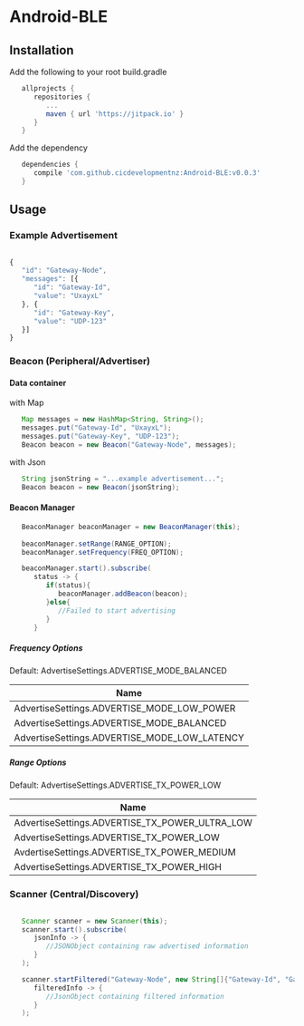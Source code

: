 # Android-BLE

## Installation

Add the following to your root build.gradle

```gradle
   allprojects {
      repositories {
         ...
         maven { url 'https://jitpack.io' }
      }
   }
```

Add the dependency
```gradle
   dependencies {
      compile 'com.github.cicdevelopmentnz:Android-BLE:v0.0.3'
   }
```

## Usage

### Example Advertisement

```javascript

{
   "id": "Gateway-Node",
   "messages": [{
      "id": "Gateway-Id",
      "value": "UxayxL"
   }, {
      "id": "Gateway-Key",
      "value": "UDP-123"
   }]
}

```

### Beacon (Peripheral/Advertiser)

#### Data container

with Map

```java
   Map messages = new HashMap<String, String>();
   messages.put("Gateway-Id", "UxayxL");
   messages.put("Gateway-Key", "UDP-123");   
   Beacon beacon = new Beacon("Gateway-Node", messages);
```
with Json

```java
   String jsonString = "...example advertisement...";
   Beacon beacon = new Beacon(jsonString);
```

#### Beacon Manager

```java
   BeaconManager beaconManager = new BeaconManager(this);
   
   beaconManager.setRange(RANGE_OPTION);
   beaconManager.setFrequency(FREQ_OPTION);

   beaconManager.start().subscribe(
      status -> {
         if(status){
            beaconManager.addBeacon(beacon);
         }else{
            //Failed to start advertising
         }
      }
```

##### Frequency Options

Default: AdvertiseSettings.ADVERTISE_MODE_BALANCED

| Name                                         |
| -------------------------------------------- |
| AdvertiseSettings.ADVERTISE_MODE_LOW_POWER   |
| AdvertiseSettings.ADVERTISE_MODE_BALANCED    |
| AdvertiseSettings.ADVERTISE_MODE_LOW_LATENCY |

##### Range Options

Default: AdvertiseSettings.ADVERTISE_TX_POWER_LOW

| Name                                           |
| ---------------------------------------------- |
| AdvertiseSettings.ADVERTISE_TX_POWER_ULTRA_LOW |
| AdvertiseSettings.ADVERTISE_TX_POWER_LOW       |
| AvdertiseSettings.ADVERTISE_TX_POWER_MEDIUM    |
| AdvertiseSettings.ADVERTISE_TX_POWER_HIGH      |


### Scanner (Central/Discovery)

```java

   Scanner scanner = new Scanner(this);
   scanner.start().subscribe(
      jsonInfo -> {
         //JSONObject containing raw advertised information
      }
   );

   scanner.startFiltered("Gateway-Node", new String[]{"Gateway-Id", "Gateway-Key"}).subscribe(
      filteredInfo -> {
         //JsonObject containing filtered information
      }
   );
```

